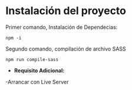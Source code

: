 # Instalación del proyecto
Primer comando, Instalación de Dependecias:

``npm -i``

Segundo comando, compilación de archivo SASS

``npm run compile-sass``

- **Requisito Adicional:**

-Arrancar con Live Server

